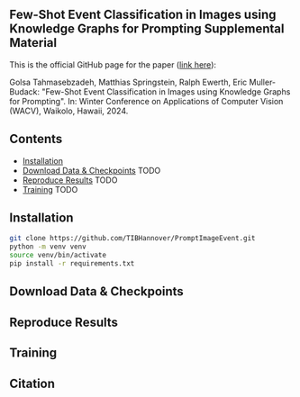 ## Few-Shot Event Classification in Images using Knowledge Graphs for Prompting Supplemental Material
This is the official GitHub page for the paper ([link here](https://openaccess.thecvf.com/content/WACV2024/papers/Tahmasebzadeh_Few-Shot_Event_Classification_in_Images_Using_Knowledge_Graphs_for_Prompting_WACV_2024_paper.pdf)):

Golsa Tahmasebzadeh, Matthias Springstein, Ralph Ewerth, Eric Muller-Budack: "Few-Shot Event Classification in Images using Knowledge Graphs for Prompting". In: Winter Conference on Applications of Computer Vision (WACV), Waikolo, Hawaii, 2024.

## Contents
- [Installation](#Installation)
- [Download Data & Checkpoints](#Download_Data_&_Checkpoints) TODO
- [Reproduce Results](#Reproduce_Results) TODO
- [Training](#Training) TODO

## Installation

``` bash
git clone https://github.com/TIBHannover/PromptImageEvent.git
python -m venv venv
source venv/bin/activate
pip install -r requirements.txt
```
## Download Data & Checkpoints


## Reproduce Results


## Training


## Citation


